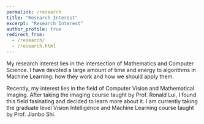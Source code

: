 ```yaml
---
permalink: /research
title: "Research Interest"
excerpt: "Research Interest"
author_profile: true
redirect_from: 
  - /research/
  - /research.html
---
```


My research interest lies in the intersection of Mathematics and Computer Science. I have devoted a large amount of time and energy
to algorithms in Machine Learning: how they work and how we should apply them. 

Recently, my interest lies in the field of Computer Vision and Mathematical Imaging. After taking the imaging course taught by
Prof. Ronald Lui, I found this field fasinating and decided to learn more about it. I am currently taking the graduate level
Vision Intelligence and Machine Learning course taught by Prof. Jianbo Shi.
